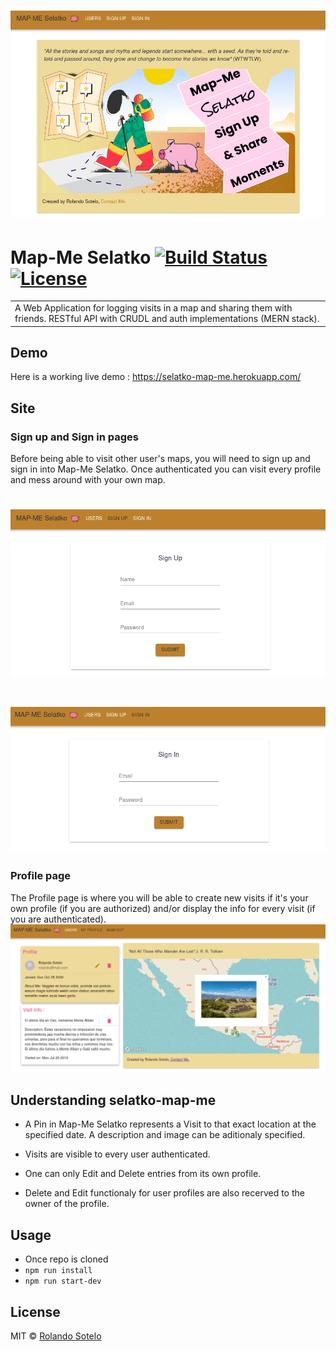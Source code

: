 # ![Map-Me Selatko](screenshots/main-page-selatko.png)

# Map-Me Selatko [![Build Status](https://travis-ci.com/soteloalarco/selatko-map-me.svg?branch=master)](https://travis-ci.com/github/soteloalarco/selatko-map-me) [![License](https://img.shields.io/badge/license-MIT-blue.svg)](https://opensource.org/licenses/MIT)

<table>
<tr>
<td>
  A Web Application for logging visits in a map and sharing them with friends. RESTful API with CRUDL and auth implementations (MERN stack).

</td>
</tr>
</table>

## Demo
Here is a working live demo :  https://selatko-map-me.herokuapp.com/

## Site

### Sign up and Sign in pages
Before being able to visit other user's maps, you will need to sign up and sign in into Map-Me Selatko. Once authenticated you can visit every profile and mess around with your own map.

# ![Sign up page](screenshots/signup-page-selatko.png)
# ![Sign in page](screenshots/signin-page-selatko.png)

### Profile page
The Profile page is where you will be able to create new visits if it's your own profile (if you are authorized) and/or display the info for every visit (if you are authenticated).
![](screenshots/myprofile-page-selatko.png)

## Understanding selatko-map-me

* A Pin in Map-Me Selatko represents a Visit to that exact location at the specified date. A description and image can be aditionaly specified.

* Visits are visible to every user authenticated.

* One can only Edit and Delete entries from its own profile. 

* Delete and Edit functionaly for user profiles are also recerved to the owner of the profile.

## Usage
* Once repo is cloned
* `npm run install`
* `npm run start-dev`

## License
MIT © [Rolando Sotelo](https://github.com/soteloalarco)